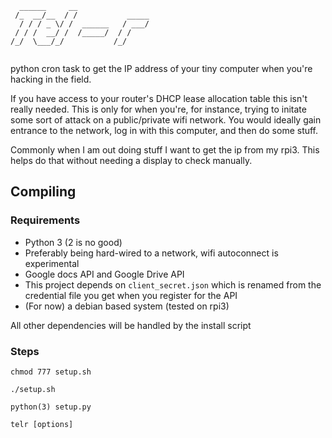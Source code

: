  ```
   ______     __                
  /_  __/__  / /           _____
   / / / _ \/ /  ______   / ___/
  / / /  __/ /  /_____/  / /    
 /_/  \___/_/           /_/     
                               
 ```
python cron task to get the IP address of your tiny computer when you're hacking in the field.

If you have access to your router's DHCP lease allocation table this isn't really needed. This is only for when you're, for instance, trying to initate some sort of attack on a public/private wifi network. You would ideally gain entrance to the network, log in with this computer, and then do some stuff.

Commonly when I am out doing stuff I want to get the ip from my rpi3. This helps do that without needing a display to check manually.

## Compiling
### Requirements
* Python 3 (2 is no good)
* Preferably being hard-wired to a network, wifi autoconnect is experimental
* Google docs API and Google Drive API
* This project depends on `client_secret.json` which is renamed from the credential file you get when you register for the API
* (For now) a debian based system (tested on rpi3)

All other dependencies will be handled by the install script

### Steps
`chmod 777 setup.sh`

`./setup.sh`

`python(3) setup.py`

`telr [options]`
